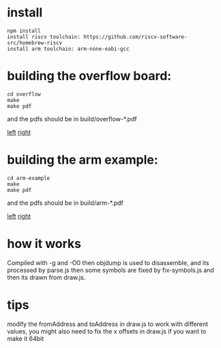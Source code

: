 # install

```
npm install
install riscv toolchain: https://github.com/riscv-software-src/homebrew-riscv
install arm toolchain: arm-none-eabi-gcc
```

# building the overflow board:

```
cd overflow
make 
make pdf
```

and the pdfs should be in build/overflow-*.pdf


[left](overflow/build/overflow-left.pdf)
[right](overflow/build/overflow-right.pdf)


# building the arm example:

```
cd arm-example
make 
make pdf
```

and the pdfs should be in build/arm-*.pdf


[left](arm-example/build/arm-left.pdf)
[right](arm-example/build/arm-right.pdf)


# how it works

Compiled with -g and -O0 then objdump is used to disassemble, and its processed by parse.js then some symbols are fixed by fix-symbols.js and then its drawn from draw.js.


# tips

modify the fromAddress and toAddress in draw.js to work with different values, you might also need to fix the x offsets in draw.js if you want to make it 64bit
